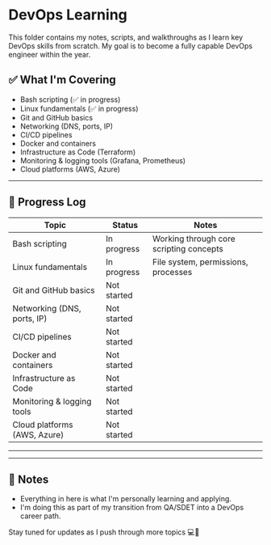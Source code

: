# DevOps Learning

This folder contains my notes, scripts, and walkthroughs as I learn key DevOps skills from scratch. My goal is to become a fully capable DevOps engineer within the year.

## ✅ What I'm Covering

- Bash scripting (✅ in progress)  
- Linux fundamentals (✅ in progress)  
- Git and GitHub basics  
- Networking (DNS, ports, IP)  
- CI/CD pipelines  
- Docker and containers  
- Infrastructure as Code (Terraform)  
- Monitoring & logging tools (Grafana, Prometheus)  
- Cloud platforms (AWS, Azure)  

---

## 📂 Progress Log

| Topic                         | Status       | Notes                                    |
|------------------------------|--------------|------------------------------------------|
| Bash scripting               | In progress  | Working through core scripting concepts  |
| Linux fundamentals           | In progress  | File system, permissions, processes      |
| Git and GitHub basics        | Not started  |                                          |
| Networking (DNS, ports, IP)  | Not started  |                                          |
| CI/CD pipelines              | Not started  |                                          |
| Docker and containers        | Not started  |                                          |
| Infrastructure as Code       | Not started  |                                          |
| Monitoring & logging tools   | Not started  |                                          |
| Cloud platforms (AWS, Azure) | Not started  |                                          |

---




---

## 📘 Notes

- Everything in here is what I'm personally learning and applying.
- I'm doing this as part of my transition from QA/SDET into a DevOps career path.

Stay tuned for updates as I push through more topics 💻🚀
